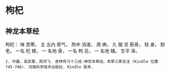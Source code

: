 # 枸杞

## 神龙本草经


枸杞： 味 苦寒。 主 五内 邪气， 热中 消渴， 周 痹。 久 服 坚 筋骨， 轻 身， 耐 老。 一名 杞 根， 一 名地 骨， 一名 枸 忌， 一 名地 辅。 生平 泽。

```{seealso}
1. 叶磊，高亚慧，周鸿飞. 杏林传习十三经:神农本草经、本草三家合注 (Kindle 位置 745-746). 河南科学技术出版社. Kindle 版本. 
```